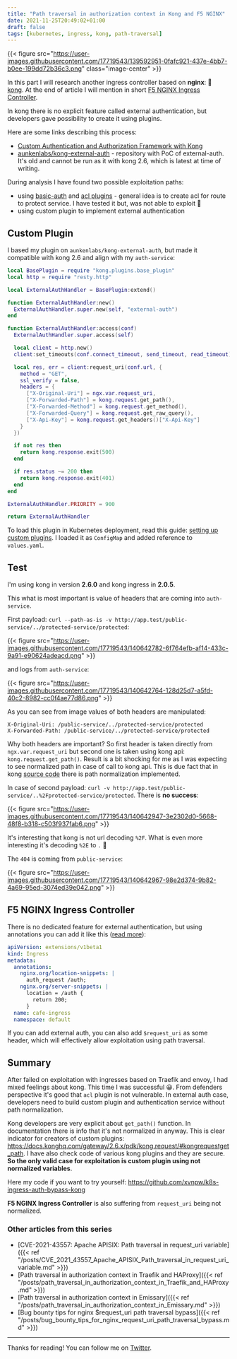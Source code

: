 ```yaml
---
title: "Path traversal in authorization context in Kong and F5 NGINX"
date: 2021-11-25T20:49:02+01:00
draft: false
tags: [kubernetes, ingress, kong, path-traversal]
---
```


{{< figure src="https://user-images.githubusercontent.com/17719543/139592951-0fafc921-437e-4bb7-b0ee-199dd72b36c3.png" class="image-center" >}}

In this part I will research another ingress controller based on **nginx**: 🦍 [kong](https://konghq.com/solutions/kubernetes-ingress/). At the end of article I will mention in short [F5 NGINX Ingress Controller](https://www.nginx.com/products/nginx-ingress-controller).

In kong there is no explicit feature called external authentication, but developers gave possibility to create it using plugins.

Here are some links describing this process:
* [Custom Authentication and Authorization Framework with Kong](https://konghq.com/blog/custom-authentication-and-authorization-framework-with-kong/)
* [aunkenlabs/kong-external-auth](https://github.com/aunkenlabs/kong-external-auth) - repository with PoC of external-auth. It's old and cannot be run as it with kong 2.6, which is latest at time of writing.

During analysis I have found two possible exploitation paths:
* using [basic-auth](https://docs.konghq.com/hub/kong-inc/basic-auth/) and [acl plugins](https://docs.konghq.com/hub/kong-inc/acl/) - general idea is to create acl for route to protect service. I have tested it but, was not able to exploit 🙁
* using custom plugin to implement external authentication

## Custom Plugin

I based my plugin on `aunkenlabs/kong-external-auth`, but made it compatible with kong 2.6 and align with my `auth-service`:

```lua
local BasePlugin = require "kong.plugins.base_plugin"
local http = require "resty.http"

local ExternalAuthHandler = BasePlugin:extend()

function ExternalAuthHandler:new()
  ExternalAuthHandler.super.new(self, "external-auth")
end

function ExternalAuthHandler:access(conf)
  ExternalAuthHandler.super.access(self)

  local client = http.new()
  client:set_timeouts(conf.connect_timeout, send_timeout, read_timeout)

  local res, err = client:request_uri(conf.url, {
    method = "GET",
    ssl_verify = false,
    headers = {
      ["X-Original-Uri"] = ngx.var.request_uri,
      ["X-Forwarded-Path"] = kong.request.get_path(),
      ["X-Forwarded-Method"] = kong.request.get_method(),
      ["X-Forwarded-Query"] = kong.request.get_raw_query(),
      ["X-Api-Key"] = kong.request.get_headers()["X-Api-Key"]
    }
  })

  if not res then
    return kong.response.exit(500)
  end

  if res.status ~= 200 then
    return kong.response.exit(401)
  end
end

ExternalAuthHandler.PRIORITY = 900

return ExternalAuthHandler
```

To load this plugin in Kubernetes deployment, read this guide: [setting up custom plugins](https://docs.konghq.com/kubernetes-ingress-controller/2.0.x/guides/setting-up-custom-plugins/). I loaded it as `ConfigMap` and added reference to `values.yaml`.

## Test

I'm using kong in version **2.6.0** and kong ingress in **2.0.5**.

This what is most important is value of headers that are coming into `auth-service`. 

First payload: `curl --path-as-is -v http://app.test/public-service/../protected-service/protected`:

{{< figure src="https://user-images.githubusercontent.com/17719543/140642782-6f764efb-af14-433c-9a91-e90624adeacd.png" >}}

and logs from `auth-service`:

{{< figure src="https://user-images.githubusercontent.com/17719543/140642764-128d25d7-a5fd-40c2-8982-cc0f4ae77d86.png" >}}

As you can see from image values of both headers are manipulated:
```
X-Original-Uri: /public-service/../protected-service/protected
X-Forwarded-Path: /public-service/../protected-service/protected
```

Why both headers are important? So first header is taken directly from `ngx.var.request_uri` but second one is taken using kong api: `kong.request.get_path()`. Result is a bit shocking for me as I was expecting to see normalized path in case of call to kong api. This is due fact that in kong [source code](https://github.com/Kong/kong/blob/f27c5868fc48bec1cc9e740bd1d1cf65793c473d/kong/tools/uri.lua#L60) there is path normalization implemented.

In case of second payload: `curl -v http://app.test/public-service/..%2Fprotected-service/protected`. There is **no success**:

{{< figure src="https://user-images.githubusercontent.com/17719543/140642947-3e2302d0-5668-48f8-b318-c503f937fab6.png" >}}

It's interesting that kong is not url decoding `%2F`. What is even more interesting it's decoding `%2E` to `.` 🤔

The `404` is coming from `public-service`:

{{< figure src="https://user-images.githubusercontent.com/17719543/140642967-98e2d374-9b82-4a69-95ed-3074ed39e042.png" >}}

## F5 NGINX Ingress Controller

There is no dedicated feature for external authentication, but using annotations you can add it like this ([read more](https://github.com/nginxinc/kubernetes-ingress/issues/873)):

```yaml
apiVersion: extensions/v1beta1
kind: Ingress
metadata:
  annotations:
    nginx.org/location-snippets: |
      auth_request /auth;
    nginx.org/server-snippets: |
      location = /auth {
        return 200;
      }
  name: cafe-ingress
  namespace: default
```

If you can add external auth, you can also add `$request_uri` as some header, which will effectively allow exploitation using path traversal.

## Summary

After failed on exploitation with ingresses based on Traefik and envoy, I had mixed feelings about kong. This time I was successful 😀. From defenders perspective it's good that `acl` plugin is not vulnerable. In external auth case, developers need to build custom plugin and authentication service without path normalization. 

Kong developers are very explicit about `get_path()` function. In documentation there is info that it's not normalized in anyway. This is clear indicator for creators of custom plugins: https://docs.konghq.com/gateway/2.6.x/pdk/kong.request/#kongrequestget_path. I have also check code of various kong plugins and they are secure. **So the only valid case for exploitation is custom plugin using not normalized variables**.

Here my code if you want to try yourself: https://github.com/xvnpw/k8s-ingress-auth-bypass-kong

**F5 NGINX Ingress Controller** is also suffering from `request_uri` being not normalized.

### Other articles from this series

* [CVE-2021-43557: Apache APISIX: Path traversal in request_uri variable]({{< ref "/posts/CVE_2021_43557_Apache_APISIX_Path_traversal_in_request_uri_variable.md" >}})
* [Path traversal in authorization context in Traefik and HAProxy]({{< ref "/posts/path_traversal_in_authorization_context_in_Traefik_and_HAProxy.md" >}})
* [Path traversal in authorization context in Emissary]({{< ref "/posts/path_traversal_in_authorization_context_in_Emissary.md" >}})
* [Bug bounty tips for nginx $request_uri path traversal bypass]({{< ref "/posts/bug_bounty_tips_for_nginx_request_uri_path_traversal_bypass.md" >}})

---

Thanks for reading! You can follow me on [Twitter](https://twitter.com/xvnpw).